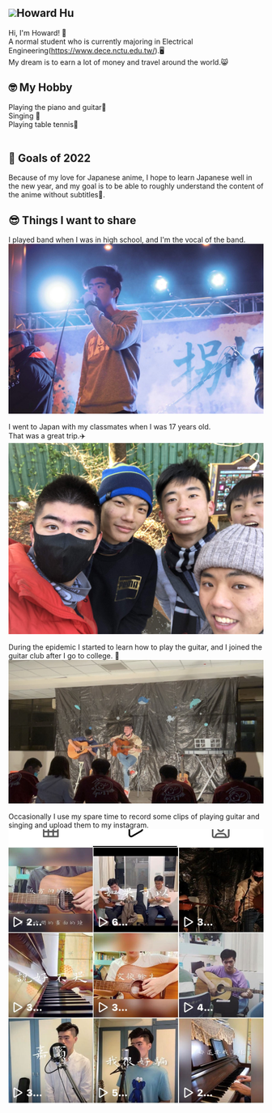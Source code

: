 <!---
Howard1011/Howard1011 is a ✨ special ✨ repository because its `README.md` (this file) appears on your GitHub profile.
You can click the Preview link to take a look at your changes.
--->
## <img width="50px" src="https://raw.githubusercontent.com/ms314006/ms314006/basic/resource/gqsm.png" />Howard Hu

Hi, I'm Howard! 👋<br>
A normal student who is currently majoring in Electrical Engineering(https://www.dece.nctu.edu.tw/).🖥<br>
My dream is to earn a lot of money and travel around the world.😸<br>


## 🤓 My Hobby
Playing the piano and guitar🎵<br>
Singing 🎤<br>
Playing table tennis🏓<br><br>

## 🔭 Goals of 2022

Because of my love for Japanese anime, I hope to learn Japanese well in the new year, and my goal is to be able to roughly understand the content of the anime without subtitles💪.

## 😎 Things I want to share
I played band when I was in high school, and I'm the vocal of the band.<br>
![Image](https://github.com/Howard1011/Howard1011/raw/main/band.JPG)

I went to Japan with my classmates when I was 17 years old.<br>
That was a great trip.✈️<br>
![Image](https://github.com/Howard1011/Howard1011/blob/main/jp.JPG)

During the epidemic I started to learn how to play the guitar, and I joined the guitar club after I go to college. 🎸<br>
![Image](https://github.com/Howard1011/Howard1011/blob/main/guitar.JPG)

Occasionally I use my spare time to record some clips of playing guitar and singing and upload them to my instagram.<br>
![Image](https://github.com/Howard1011/Howard1011/blob/main/ig1.jpg)
